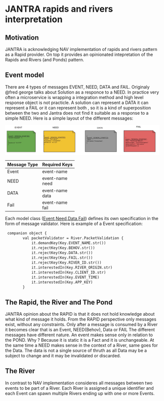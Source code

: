 # JANTRA rapids and rivers interpretation

## Motivation
JANTRA is acknowledging NAV implementation of rapids and rivers pattern as a Rapid provider. On top it provides an opinionated intepretation of the Rapids and Rivers (and Ponds) pattern.

## Event model

There are 4 types of messages EVENT, NEED, DATA and FAIL. Originaly @fred george talks about Solution as a responce to a NEED. In practice very often a microservice is wrapping a integration method and high level response object 
is not practicle. A solution can represent a DATA it can represent a FAIL or it can represent both , so it is a kind of superposition between the two and Jantra does not find it suitable as a response to a simple NEED.
Here is a simple layout of the different messages:

![Event](/doc/messagetype.jpg)

| Message Type | Required Keys       |
|--------------|---------------------|
| Event        | event-name          |
| NEED         | event-name<br/>need |
| DATA         | event-name<br/>data |
| Fail         | event-name<br/>fail |

Each model class ([Event](https://github.com/jantra-io/jantra-river-pond/blob/main/src/main/kotlin/no/nav/jantra/river/model/Event.kt),[Need](https://github.com/jantra-io/jantra-river-pond/blob/main/src/main/kotlin/no/nav/jantra/river/model/Need.kt),[Data](https://github.com/jantra-io/jantra-river-pond/blob/main/src/main/kotlin/no/nav/jantra/river/model/Data.kt),[Fail](https://github.com/jantra-io/jantra-river-pond/blob/main/src/main/kotlin/no/nav/jantra/river/model/Fail.kt)) defines its own specification in the form of message validator. Here is example of a Event specification:
```
 companion object {
        val packetValidator = River.PacketValidation {
            it.demandKey(Key.EVENT_NAME.str())
            it.rejectKey(Key.BEHOV.str())
            it.rejectKey(Key.DATA.str())
            it.rejectKey(Key.FAIL.str())
            it.rejectKey(Key.RIVER_ID.str())
            it.interestedIn(Key.RIVER_ORIGIN.str)
            it.interestedIn(Key.CLIENT_ID.str)
            it.interestedIn(Key.EVENT_TIME)
            it.interestedIn(Key.APP_KEY)
        }
```

## The Rapid, the River and The Pond
JANTRA opinion about the RAPID is that it does not hold knowledge about what kind of message it holds. From the RAPID perspective only messages exist, without any constraints. Only after a message is consumed by a River it becomes clear that is an Event, 
NEED(Behov), Data or FAIL The different messages have different nature. An event makes sense only in relation to the POND. Why ? Because it is static it is a Fact and it is unchangeable. At the same time a NEED makes sense in the context of a River, same goes for the Data.
The data is not a single source of thruth as all Data may be a subject to change and it may be invalidated or discarded.
## The River
In contrast to NAV implementation consideres all messages between two events to be part of a River. Each River is assigned a unique identifier and each Event can spawn multiple Rivers ending up with one or more Events.

